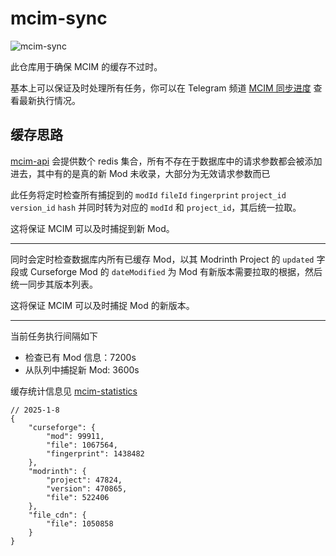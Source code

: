 # mcim-sync

![mcim-sync](https://socialify.git.ci/mcmod-info-mirror/mcim-sync/image?description=1&font=Inter&issues=1&language=1&name=1&owner=1&pattern=Overlapping%20Hexagons&pulls=1&stargazers=1&theme=Auto)


此仓库用于确保 MCIM 的缓存不过时。

基本上可以保证及时处理所有任务，你可以在 Telegram 频道 [MCIM 同步进度](https://t.me/mcim_sync) 查看最新执行情况。

## 缓存思路

[mcim-api](https://github.com/mcmod-info-mirror/mcim-api) 会提供数个 redis 集合，所有不存在于数据库中的请求参数都会被添加进去，其中有的是真的新 Mod 未收录，大部分为无效请求参数而已

此任务将定时检查所有捕捉到的 `modId` `fileId` `fingerprint` `project_id` `version_id` `hash` 并同时转为对应的 `modId` 和 `project_id`，其后统一拉取。

这将保证 MCIM 可以及时捕捉到新 Mod。

---

同时会定时检查数据库内所有已缓存 Mod，以其 Modrinth Project 的 `updated` 字段或 Curseforge Mod 的 `dateModified` 为 Mod 有新版本需要拉取的根据，然后统一同步其版本列表。

这将保证 MCIM 可以及时捕捉 Mod 的新版本。

---

当前任务执行间隔如下
- 检查已有 Mod 信息：7200s
- 从队列中捕捉新 Mod: 3600s

缓存统计信息见 [mcim-statistics](https://mod.mcimirror.top/statistics)

```json5
// 2025-1-8
{
    "curseforge": {
        "mod": 99911,
        "file": 1067564,
        "fingerprint": 1438482
    },
    "modrinth": {
        "project": 47824,
        "version": 470865,
        "file": 522406
    },
    "file_cdn": {
        "file": 1050858
    }
}
```
